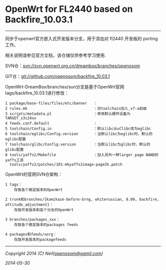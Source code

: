 
OpenWrt for FL2440 based on Backfire_10.03.1
===
---------------------------------
同步于openwrt官方嵌入式开发版本分支，用于添加对 fl2440 开发板的 porting 工作。

相关说明请参见官方文档，该仓储仅供参考学习使用.

SVN仓：[svn://svn.openwrt.org.cn/dreambox/branches/openosom](https://dev.openwrt.org.cn/browser/branches/openosom)

GIT仓：[git://github.com/openosom/backfire_10.03.1](https://github.com/openosom/backfire_10.03.1)


OpenWrt-DreamBox/branches/sun分支是基于OpenWrt官网tags/backfire_10.03.1进行修改：

    1 package/base-files/files/etc/banner   ：
    2 rules.mk                              ：对toolchain加入_v7-a前缀
    3 scripts/metadata.pl                   ：修改默认硬件设备为TARGET_s3c24xx
    4 feeds.conf.default                    ：
    5 toolchain/Config.in                   ：默认libc从uClibc改为eglibc
    6 toolchain/eglibc/Config.version       ：当默认libc为eglibc时，默认的eglibc配置
    7 toolchain/glibc/Config.version        ：当默认libc为glibc时，默认的glibc配置
    8 tools/yaffs2/Makefile                 ：加入另外一种larger page NAND的yaffs工具
      tools/yaffs2/patches/101-mkyaffs2image-page2k.patch


OpenWrt的官网SVN仓架构：

    1 tags：
        存放各个稳定版本的OpenWrt
            
    2 trunk和branches/{kamikaze-before-brng, whiterussian, 8.09, backfire, attitude_adjustment}：
        存放开发版本和各个分支的OpenWrt

    3 branches/packages_xxx：
        存放各个稳定版本的packages feeds
        
    4 packages和feeds/xorg：
        存放开发版本的packagefeeds



---------------------------------
_Copyright 2014 (C) Neil([openosom@gamil.com](gmail.google.com))_

_2014-05-30_


